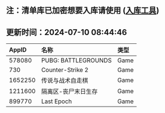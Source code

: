 ## 注：清单库已加密想要入库请使用 ([入库工具](https://github.com/BlankTMing/ManifestAutoUpdate/releases))

## 更新时间：2024-07-10 08:44:46
| AppID | 名称 | 类型  |
| :-------------------- | :----------------------------- | :----------- |
| 578080 | PUBG: BATTLEGROUNDS| Game |
| 730 | Counter-Strike 2| Game |
| 1652250 | 传说与战术自走棋| Game |
| 1211600 | 隔离区-丧尸末日生存| Game |
| 899770 | Last Epoch| Game |
